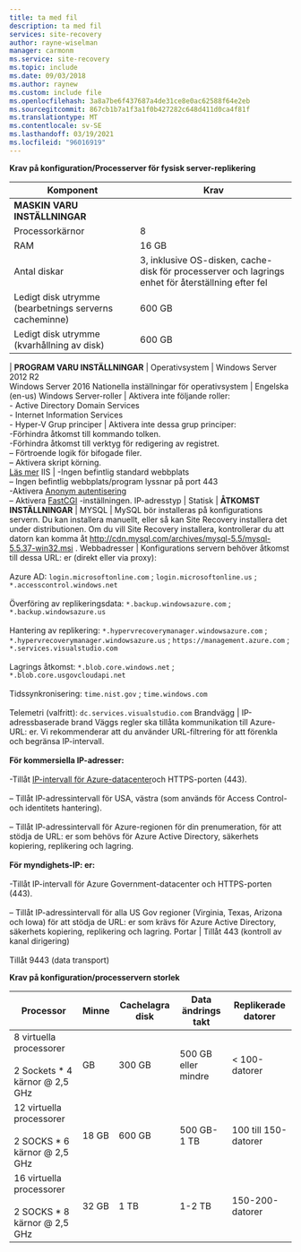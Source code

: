 ```yaml
---
title: ta med fil
description: ta med fil
services: site-recovery
author: rayne-wiselman
manager: carmonm
ms.service: site-recovery
ms.topic: include
ms.date: 09/03/2018
ms.author: raynew
ms.custom: include file
ms.openlocfilehash: 3a8a7be6f437687a4de31ce8e0ac62588f64e2eb
ms.sourcegitcommit: 867cb1b7a1f3a1f0b427282c648d411d0ca4f81f
ms.translationtype: MT
ms.contentlocale: sv-SE
ms.lasthandoff: 03/19/2021
ms.locfileid: "96016919"
---
```

**Krav på konfiguration/Processerver för fysisk server-replikering**

**Komponent** | **Krav** 
--- | ---
**MASKIN VARU INSTÄLLNINGAR** | 
Processorkärnor | 8 
RAM | 16 GB
Antal diskar | 3, inklusive OS-disken, cache-disk för processerver och lagrings enhet för återställning efter fel 
Ledigt disk utrymme (bearbetnings serverns cacheminne) | 600 GB
Ledigt disk utrymme (kvarhållning av disk) | 600 GB
 | 
**PROGRAM VARU INSTÄLLNINGAR** | 
Operativsystem | Windows Server 2012 R2 <br> Windows Server 2016
Nationella inställningar för operativsystem | Engelska (en-us)
Windows Server-roller | Aktivera inte följande roller: <br> - Active Directory Domain Services <br>- Internet Information Services <br> - Hyper-V 
Grup principer | Aktivera inte dessa grup principer: <br> -Förhindra åtkomst till kommando tolken. <br> -Förhindra åtkomst till verktyg för redigering av registret. <br> – Förtroende logik för bifogade filer. <br> – Aktivera skript körning. <br> [Läs mer](/previous-versions/windows/it-pro/windows-7/gg176671(v=ws.10))
IIS | -Ingen befintlig standard webbplats <br> – Ingen befintlig webbplats/program lyssnar på port 443 <br>-Aktivera  [Anonym autentisering](/previous-versions/windows/it-pro/windows-server-2008-R2-and-2008/cc731244(v=ws.10)) <br> – Aktivera [FastCGI](/previous-versions/windows/it-pro/windows-server-2008-R2-and-2008/cc753077(v=ws.10)) -inställningen.
IP-adresstyp | Statisk 
| 
**ÅTKOMST INSTÄLLNINGAR** | 
MYSQL | MySQL bör installeras på konfigurations servern. Du kan installera manuellt, eller så kan Site Recovery installera det under distributionen. Om du vill Site Recovery installera, kontrollerar du att datorn kan komma åt http://cdn.mysql.com/archives/mysql-5.5/mysql-5.5.37-win32.msi .
Webbadresser | Konfigurations servern behöver åtkomst till dessa URL: er (direkt eller via proxy):<br/><br/> Azure AD: `login.microsoftonline.com` ; `login.microsoftonline.us` ; `*.accesscontrol.windows.net`<br/><br/> Överföring av replikeringsdata: `*.backup.windowsazure.com` ; `*.backup.windowsazure.us`<br/><br/> Hantering av replikering: `*.hypervrecoverymanager.windowsazure.com` ; `*.hypervrecoverymanager.windowsazure.us` ; `https://management.azure.com` ; `*.services.visualstudio.com`<br/><br/> Lagrings åtkomst: `*.blob.core.windows.net` ; `*.blob.core.usgovcloudapi.net`<br/><br/> Tidssynkronisering: `time.nist.gov` ; `time.windows.com`<br/><br/> Telemetri (valfritt): `dc.services.visualstudio.com`
Brandvägg | IP-adressbaserade brand Väggs regler ska tillåta kommunikation till Azure-URL: er. Vi rekommenderar att du använder URL-filtrering för att förenkla och begränsa IP-intervall.<br/><br/>**För kommersiella IP-adresser:**<br/><br/>-Tillåt [IP-intervall för Azure-datacenter](https://www.microsoft.com/download/confirmation.aspx?id=41653)och HTTPS-porten (443).<br/><br/> – Tillåt IP-adressintervall för USA, västra (som används för Access Control-och identitets hantering).<br/><br/> – Tillåt IP-adressintervall för Azure-regionen för din prenumeration, för att stödja de URL: er som behövs för Azure Active Directory, säkerhets kopiering, replikering och lagring.<br/><br/> **För myndighets-IP: er:**<br/><br/> -Tillåt IP-intervall för Azure Government-datacenter och HTTPS-porten (443).<br/><br/> – Tillåt IP-adressintervall för alla US Gov regioner (Virginia, Texas, Arizona och Iowa) för att stödja de URL: er som krävs för Azure Active Directory, säkerhets kopiering, replikering och lagring.
Portar | Tillåt 443 (kontroll av kanal dirigering)<br/><br/> Tillåt 9443 (data transport) 


**Krav på konfiguration/processervern storlek**

**Processor** | **Minne** | **Cachelagra disk** | **Data ändrings takt** | **Replikerade datorer**
--- | --- | --- | --- | ---
8 virtuella processorer<br/><br/> 2 Sockets * 4 kärnor \@ 2,5 GHz | GB | 300 GB | 500 GB eller mindre | < 100-datorer
12 virtuella processorer<br/><br/> 2 SOCKS * 6 kärnor \@ 2,5 GHz | 18 GB | 600 GB | 500 GB-1 TB | 100 till 150-datorer
16 virtuella processorer<br/><br/> 2 SOCKS * 8 kärnor \@ 2,5 GHz | 32 GB | 1 TB | 1-2 TB | 150-200-datorer
